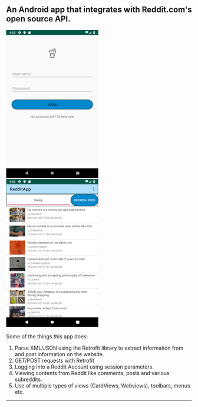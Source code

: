 An Android app that integrates with Reddit.com's open source API.
---

<img width="250" height="400" src="Screenshot_1546476747.png"></img>
&nbsp;&nbsp;&nbsp;&nbsp;&nbsp;&nbsp;&nbsp;&nbsp;
<img width="250" height="400" src="Screenshot_1546476757.png"></img>

Some of the things this app does:

1. Parse XML/JSON using the Retrofit library to extract information from and post information on the website.
2. GET/POST requests with Retrofit
3. Logging into a Reddit Account using session parameters.
4. Viewing contents from Reddit like comments, posts and various subreddits.
5. Use of multiple types of views (CardViews, Webviews), toolbars, menus etc.
---
